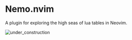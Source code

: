 # Nemo.nvim

A plugin for exploring the high seas of lua tables in Neovim.

![under_construction](https://github.com/user-attachments/assets/23ac8692-0039-4195-aae2-d1dc4253b003)
